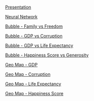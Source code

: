 <a href="https://nbviewer.jupyter.org/github/holden-herrell/IST707_GROUP_PROJECT_VIZ/blob/master/Final%20Project.pdf"> Presentation</a>

<a href="https://holden-herrell.github.io/IST707_GROUP_PROJECT_VIZ/network%20plot.html">Neural Network</a>

<a href="https://holden-herrell.github.io/IST707_GROUP_PROJECT_VIZ/Bubble%20-%20Family%20vs%20Freedom.html">Bubble - Family vs Freedom</a>

<a href="https://holden-herrell.github.io/IST707_GROUP_PROJECT_VIZ/Bubble%20-%20GDP%20vs%20corruption.html">Bubble - GDP vs Corruption</a>

<a href="https://holden-herrell.github.io/IST707_GROUP_PROJECT_VIZ/Bubble%20-%20GDP%20Vs%20life.html">Bubble - GDP vs Life Expectancy</a>

<a href="https://holden-herrell.github.io/IST707_GROUP_PROJECT_VIZ/Bubble%20-%20Score%20Vs%20generosity.html">Bubble - Happiness Score vs Generosity</a>

<a href="https://holden-herrell.github.io/IST707_GROUP_PROJECT_VIZ/Geo%20Map%20-%20GDP.html">Geo Map - GDP</a>

<a href="https://holden-herrell.github.io/IST707_GROUP_PROJECT_VIZ/Geo_corruption.html">Geo Map - Corruption</a>

<a href="https://holden-herrell.github.io/IST707_GROUP_PROJECT_VIZ/Geo_life.html.html">Geo Map - Life Expectancy</a>

<a href="https://holden-herrell.github.io/IST707_GROUP_PROJECT_VIZ/Geo_score.html">Geo Map - Happiness Score</a>
